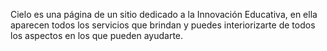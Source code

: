 Cielo es una página de un sitio dedicado a la Innovación Educativa, en ella aparecen todos los servicios que brindan y puedes interiorizarte de todos los aspectos en los que pueden ayudarte.

